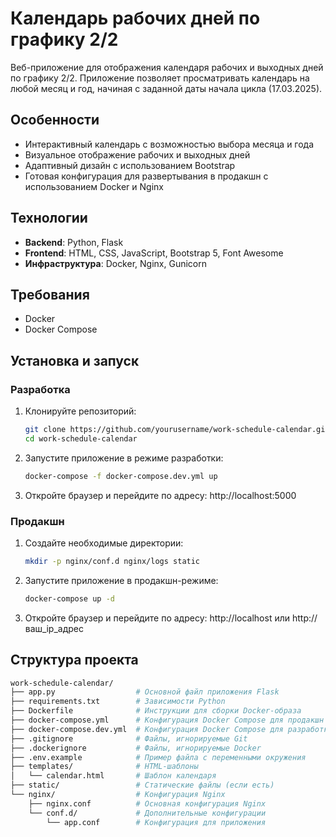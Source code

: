 # Календарь рабочих дней по графику 2/2

Веб-приложение для отображения календаря рабочих и выходных дней по графику 2/2. Приложение позволяет просматривать календарь на любой месяц и год, начиная с заданной даты начала цикла (17.03.2025).

## Особенности

- Интерактивный календарь с возможностью выбора месяца и года
- Визуальное отображение рабочих и выходных дней
- Адаптивный дизайн с использованием Bootstrap
- Готовая конфигурация для развертывания в продакшн с использованием Docker и Nginx

## Технологии

- **Backend**: Python, Flask
- **Frontend**: HTML, CSS, JavaScript, Bootstrap 5, Font Awesome
- **Инфраструктура**: Docker, Nginx, Gunicorn

## Требования

- Docker
- Docker Compose

## Установка и запуск

### Разработка

1. Клонируйте репозиторий:
   ```bash
   git clone https://github.com/yourusername/work-schedule-calendar.git
   cd work-schedule-calendar
   ```

2. Запустите приложение в режиме разработки:
   ```bash
   docker-compose -f docker-compose.dev.yml up
   ```

3. Откройте браузер и перейдите по адресу: http://localhost:5000

### Продакшн

1. Создайте необходимые директории:
   ```bash
   mkdir -p nginx/conf.d nginx/logs static
   ```

2. Запустите приложение в продакшн-режиме:
   ```bash
   docker-compose up -d
   ```

3. Откройте браузер и перейдите по адресу: http://localhost или http://ваш_ip_адрес

## Структура проекта 
```bash
work-schedule-calendar/
├── app.py                  # Основной файл приложения Flask
├── requirements.txt        # Зависимости Python
├── Dockerfile              # Инструкции для сборки Docker-образа
├── docker-compose.yml      # Конфигурация Docker Compose для продакшн
├── docker-compose.dev.yml  # Конфигурация Docker Compose для разработки
├── .gitignore              # Файлы, игнорируемые Git
├── .dockerignore           # Файлы, игнорируемые Docker
├── .env.example            # Пример файла с переменными окружения
├── templates/              # HTML-шаблоны
│   └── calendar.html       # Шаблон календаря
├── static/                 # Статические файлы (если есть)
└── nginx/                  # Конфигурация Nginx
    ├── nginx.conf          # Основная конфигурация Nginx
    └── conf.d/             # Дополнительные конфигурации
        └── app.conf        # Конфигурация для приложения 
```